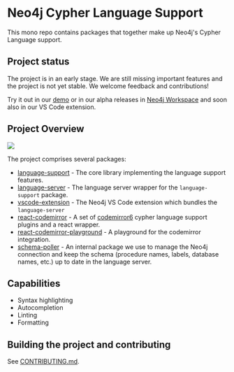 # Neo4j Cypher Language Support

This mono repo contains packages that together make up Neo4j's Cypher Language support.

## Project status

The project is in an early stage. We are still missing important features and the project is not yet stable. We welcome feedback and contributions!

Try it out in our [demo](https://neo4j.github.io/cypher-language-support/) or in our alpha releases in [Neo4j Workspace](https://workspace.neo4j.io) and soon also in our VS Code extension.

## Project Overview

![](./imgs/repo-overview.png)

The project comprises several packages:

- [language-support](./packages/language-support/README.md) - The core library implementing the language support features.
- [language-server](./packages/language-server/README.md) - The language server wrapper for the `language-support` package.
- [vscode-extension](./packages/vscode-extension/README.md) - The Neo4j VS Code extension which bundles the `language-server`
- [react-codemirror](./packages/react-codemirror/README.md) - A set of [codemirror6](https://codemirror.net/) cypher language support plugins and a react wrapper.
- [react-codemirror-playground](./packages/react-codemirror-playground/README.md) - A playground for the codemirror integration.
- [schema-poller](./packages/schema-poller/README.md) - An internal package we use to manage the Neo4j connection and keep the schema (procedure names, labels, database names, etc.) up to date in the language server.

## Capabilities

- Syntax highlighting
- Autocompletion
- Linting
- Formatting

## Building the project and contributing

See [CONTRIBUTING.md](./CONTRIBUTING.md).

